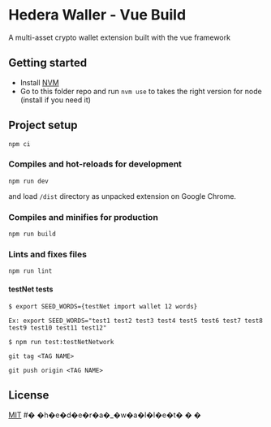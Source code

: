 # Hedera Waller - Vue Build #

A multi-asset crypto wallet extension built with the vue framework

## Getting started
- Install [NVM](https://github.com/nvm-sh/nvm#installing-and-updating)
- Go to this folder repo and run `nvm use` to takes the right version for node (install if you need it)

## Project setup
```
npm ci
```

### Compiles and hot-reloads for development
```
npm run dev
```

and load `/dist` directory as unpacked extension on Google Chrome.

### Compiles and minifies for production
```
npm run build
```

### Lints and fixes files
```
npm run lint
```

#### testNet __tests__
```
$ export SEED_WORDS={testNet import wallet 12 words}

Ex: export SEED_WORDS="test1 test2 test3 test4 test5 test6 test7 test8 test9 test10 test11 test12"

$ npm run test:testNetNetwork
```

```shell
git tag <TAG NAME>
```

```shell
git push origin <TAG NAME>
```

## License

[MIT](./LICENSE.md)
#� �h�e�d�e�r�a�_�w�a�l�l�e�t�
�
�
